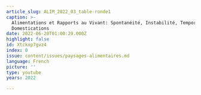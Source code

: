 ```yaml
---
article_slug: ALIM_2022_03_table-ronde1
caption: >-
  Alimentations et Rapports au Vivant: Spontanéité, Instabilité, Temporisations,
  Domestications
date: 2022-06-20T01:00:29.000Z
highlight: false
id: Xtckxp7gvz4
index: 0
issue: content/issues/paysages-alimentaires.md
language: French
picture: ''
type: youtube
years: 2022

---
```

